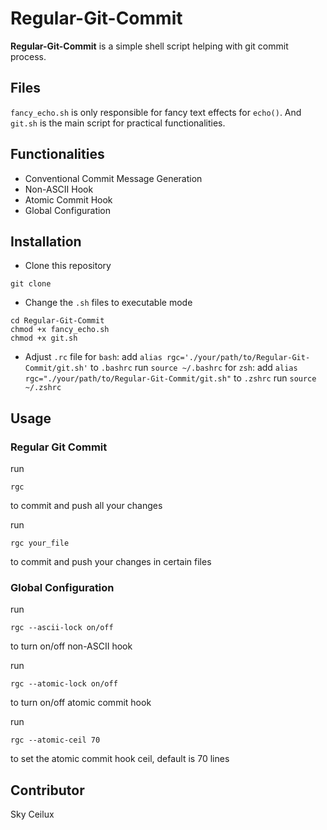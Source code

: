 # Regular-Git-Commit
**Regular-Git-Commit** is a simple shell script helping with git commit process.

## Files
`fancy_echo.sh` is only responsible for fancy text effects for `echo()`. And `git.sh` is the main script for practical functionalities.

## Functionalities
- Conventional Commit Message Generation
- Non-ASCII Hook
- Atomic Commit Hook
- Global Configuration

## Installation
- Clone this repository
```shell
git clone
```
- Change the `.sh` files to executable mode
```shell
cd Regular-Git-Commit
chmod +x fancy_echo.sh
chmod +x git.sh
```
- Adjust `.rc` file
for `bash`:
add `alias rgc='./your/path/to/Regular-Git-Commit/git.sh'` to `.bashrc`
run `source ~/.bashrc`
for `zsh`:
add `alias rgc="./your/path/to/Regular-Git-Commit/git.sh"` to `.zshrc`
run `source ~/.zshrc`

## Usage

### Regular Git Commit
run
```shell
rgc
```
to commit and push all your changes

run
```shell
rgc your_file
```
to commit and push your changes in certain files

### Global Configuration
run
```shell
rgc --ascii-lock on/off
```
to turn on/off non-ASCII hook

run
```shell
rgc --atomic-lock on/off
```
to turn on/off atomic commit hook

run
```shell
rgc --atomic-ceil 70
```
to set the atomic commit hook ceil, default is 70 lines

## Contributor
Sky Ceilux
